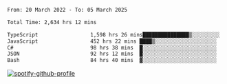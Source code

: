 <!--START_SECTION:waka-->

```txt
From: 20 March 2022 - To: 05 March 2025

Total Time: 2,634 hrs 12 mins

TypeScript                 1,598 hrs 26 mins███████████████▒░░░░░░░░░   60.68 %
JavaScript                 452 hrs 22 mins ████▒░░░░░░░░░░░░░░░░░░░░   17.17 %
C#                         98 hrs 38 mins  █░░░░░░░░░░░░░░░░░░░░░░░░   03.74 %
JSON                       92 hrs 12 mins  █░░░░░░░░░░░░░░░░░░░░░░░░   03.50 %
Bash                       84 hrs 40 mins  ▓░░░░░░░░░░░░░░░░░░░░░░░░   03.21 %
```

<!--END_SECTION:waka-->
[![spotify-github-profile](https://spotify-github-profile.vercel.app/api/view?uid=c00zprrvy9xiloa9qnco3hmng&cover_image=true&theme=novatorem&show_offline=false&background_color=121212&bar_color=53b14f&bar_color_cover=false)](https://spotify-github-profile.vercel.app/api/view?uid=c00zprrvy9xiloa9qnco3hmng&redirect=true)



